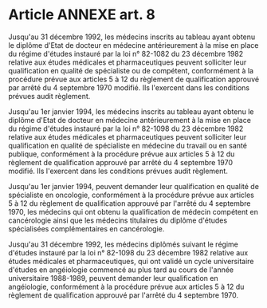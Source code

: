 # Article ANNEXE art. 8

Jusqu'au 31 décembre 1992, les médecins inscrits au tableau ayant obtenu le diplôme d'Etat de docteur en médecine antérieurement à la mise en place du régime d'études instauré par la loi n° 82-1082 du 23 décembre 1982 relative aux études médicales et pharmaceutiques peuvent solliciter leur qualification en qualité de spécialiste ou de compétent, conformément à la procédure prévue aux articles 5 à 12 du règlement de qualification approuvé par arrêté du 4 septembre 1970 modifié. Ils l'exercent dans les conditions prévues audit règlement.

Jusqu'au 1er janvier 1994, les médecins inscrits au tableau ayant obtenu le diplôme d'Etat de docteur en médecine antérieurement à la mise en place du régime d'études instauré par la loi n° 82-1098 du 23 décembre 1982 relative aux études médicales et pharmaceutiques peuvent solliciter leur qualification en qualité de spécialiste en médecine du travail ou en santé publique, conformément à la procédure prévue aux articles 5 à 12 du règlement de qualification approuvé par arrêté du 4 septembre 1970 modifié. Ils l'exercent dans les conditions prévues audit règlement.

Jusqu'au 1er janvier 1994, peuvent demander leur qualification en qualité de spécialiste en oncologie, conformément à la procédure prévue aux articles 5 à 12 du règlement de qualification approuvé par l'arrêté du 4 septembre 1970, les médecins qui ont obtenu la qualification de médecin compétent en cancérologie ainsi que les médecins titulaires du diplôme d'études spécialisées complémentaires en cancérologie.

Jusqu'au 31 décembre 1992, les médecins diplômés suivant le régime d'études instauré par la loi n° 82-1098 du 23 décembre 1982 relative aux études médicales et pharmaceutiques, qui ont validé un cycle universitaire d'études en angéiologie commencé au plus tard au cours de l'année universitaire 1988-1989, peuvent demander leur qualification en angéiologie, conformément à la procédure prévue aux articles 5 à 12 du règlement de qualification approuvé par l'arrêté du 4 septembre 1970.

